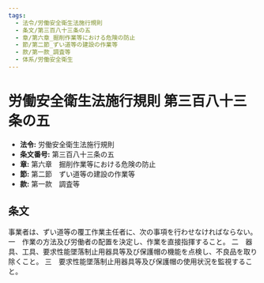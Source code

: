 ```yaml
---
tags:
  - 法令/労働安全衛生法施行規則
  - 条文/第三百八十三条の五
  - 章/第六章_掘削作業等における危険の防止
  - 節/第二節_ずい道等の建設の作業等
  - 款/第一款_調査等
  - 体系/労働安全衛生
---
```

# 労働安全衛生法施行規則 第三百八十三条の五

- **法令:** 労働安全衛生法施行規則
- **条文番号:** 第三百八十三条の五
- **章:** 第六章　掘削作業等における危険の防止
- **節:** 第二節　ずい道等の建設の作業等
- **款:** 第一款　調査等

## 条文
事業者は、ずい道等の覆工作業主任者に、次の事項を行わせなければならない。
一　作業の方法及び労働者の配置を決定し、作業を直接指揮すること。
二　器具、工具、要求性能墜落制止用器具等及び保護帽の機能を点検し、不良品を取り除くこと。
三　要求性能墜落制止用器具等及び保護帽の使用状況を監視すること。

